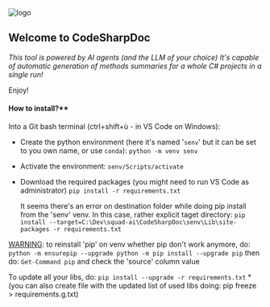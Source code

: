 <img src="file:///./CodeSharpDoc-logo.png" title="" alt="logo" data-align="center">

<H2>Welcome to CodeSharpDoc</H2>


*This tool is powered by AI agents (and the LLM of your choice)
It's capable of automatic generation of methods summaries for a whole C# projects in a single run!*

Enjoy!



<H4>How to install?**</H4>



Into a Git bash terminal (ctrl+shift+ù - in VS Code on Windows):

- Create the python environment (here it's named '`senv`' but it can be set to you own name, or use `conda`):
  `python -m venv senv`

- Activate the environment:
  `senv/Scripts/activate`

- Download the required packages (you might need to run VS Code as administrator)
  `pip install -r requirements.txt`

  It seems there's an error on destination folder while doing pip install from the 'senv' venv. In this case, rather explicit taget directory:
`pip install --target=C:\Dev\squad-ai\CodeSharpDoc\senv\Lib\site-packages -r requirements.txt`

<u>WARNING</u>: to reinstall 'pip' on venv whether pip don't work anymore, do:
`python -m ensurepip --upgrade
python -m pip install --upgrade pip`
then do: `Get-Command pip` and check the 'source' column value

To update all your libs, do: `pip install --upgrade -r requirements.txt`
*(you can also create file with the updated list of used libs doing: pip freeze > requirements.g.txt)